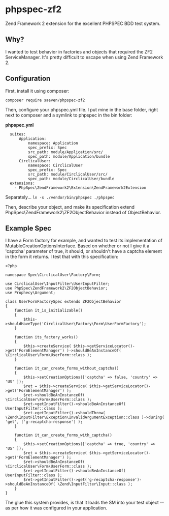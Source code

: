 # phpspec-zf2

Zend Framework 2 extension for the excellent PHPSPEC BDD test system.

## Why?

I wanted to test behavior in factories and objects that required the ZF2 ServiceManager.  It's pretty difficult to escape when using Zend Framework 2.

## Configuration

First, install it using composer:

`composer require saeven/phpspec-zf2`

Then, configure your phpspec.yml file.  I put mine in the base folder, right next to composer and a symlink to phpspec in the bin folder:

**phpspec.yml**

```
  suites:
      Application:
          namespace: Application
          spec_prefix: Spec
          src_path: module/Application/src/
          spec_path: module/Application/bundle
      CirclicalUser:
          namespace: CirclicalUser
          spec_prefix: Spec
          src_path: module/CirclicalUser/src/
          spec_path: module/CirclicalUser/bundle
  extensions:
    - PhpSpec\ZendFramework2\Extension\ZendFramework2Extension
```

Separately...
`ln -s ./vendor/bin/phpspec ./phpspec`


Then, describe your object, and make its specification extend PhpSpec\ZendFramework2\ZF2ObjectBehavior instead of ObjectBehavior. 

## Example Spec

I have a Form factory for example, and wanted to test its implementation of MutableCreationOptionsInterface.  Based on whether or not I give it a 'captcha' parameter of true, it should, or shouldn't have a captcha element in the form it returns.  I test that with this specification:

```
<?php

namespace Spec\CirclicalUser\Factory\Form;

use CirclicalUser\InputFilter\UserInputFilter;
use PhpSpec\ZendFramework2\ZF2ObjectBehavior;
use Prophecy\Argument;

class UserFormFactorySpec extends ZF2ObjectBehavior
{
    function it_is_initializable()
    {
        $this->shouldHaveType('CirclicalUser\Factory\Form\UserFormFactory');
    }

    function its_factory_works()
    {
        $this->createService( $this->getServiceLocator()->get('FormElementManager') )->shouldBeAnInstanceOf( \CirclicalUser\Form\UserForm::class );
    }

    function it_can_create_forms_without_captcha()
    {
        $this->setCreationOptions(['captcha' => false, 'country' => 'US' ]);
        $ret = $this->createService( $this->getServiceLocator()->get('FormElementManager') );
        $ret->shouldBeAnInstanceOf( \CirclicalUser\Form\UserForm::class );
        $ret->getInputFilter()->shouldBeAnInstanceOf( UserInputFilter::class );
        $ret->getInputFilter()->shouldThrow( \Zend\InputFilter\Exception\InvalidArgumentException::class )->during( 'get', ['g-recaptcha-response'] );
    }

    function it_can_create_forms_with_captcha()
    {
        $this->setCreationOptions(['captcha' => true, 'country' => 'US' ]);
        $ret = $this->createService( $this->getServiceLocator()->get('FormElementManager') );
        $ret->shouldBeAnInstanceOf( \CirclicalUser\Form\UserForm::class );
        $ret->getInputFilter()->shouldBeAnInstanceOf( UserInputFilter::class );
        $ret->getInputFilter()->get('g-recaptcha-response')->shouldBeAnInstanceOf( \Zend\InputFilter\Input::class );
    }
}
```

The glue this system provides, is that it loads the SM into your test object -- as per how it was configured in your application.
